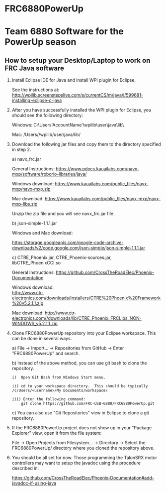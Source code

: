 # FRC6880PowerUp
Team 6880 Software for the PowerUp season
=========================================

How to setup your Desktop/Laptop to work on FRC Java software
-------------------------------------------------------------

1) Install Eclipse IDE for Java and Install WPI plugin for Eclipse.

    See the instructions at:
    http://wpilib.screenstepslive.com/s/currentCS/m/java/l/599681-installing-eclipse-c-java

2) After you have successfully installed the WPI plugin for Eclipse,
    you should see the following directory:

    Windows:  C:\Users'AccountName'\wpilib\user\java\lib\

    Mac:  /Users/<username>/wpilib/user/java/lib/
    
3)  Download the following jar files and copy them to the directory specified in step 2.

    a) navx_frc.jar
    
    General Instructions: https://www.pdocs.kauailabs.com/navx-mxp/software/roborio-libraries/java/

    Windows download: https://www.kauailabs.com/public_files/navx-mxp/navx-mxp.zip

    Mac download: https://www.kauailabs.com/public_files/navx-mxp/navx-mxp-libs.zip
    
    Unzip the zip file and you will see navx_frc.jar file.

    b) json-simple-1.1.1.jar
    
    Windows and Mac download: 

    https://storage.googleapis.com/google-code-archive-downloads/v2/code.google.com/json-simple/json-simple-1.1.1.jar
    
    c) CTRE_Phoenix.jar, CTRE_Phoenix-sources.jar, libCTRE_PhoenixCCI.so
    
    General Instructions:
    https://github.com/CrossTheRoadElec/Phoenix-Documentation
    
    Windows download:  
    http://www.ctr-electronics.com/downloads/installers/CTRE%20Phoenix%20Framework%20v5.2.1.1.zip
    
    Mac download:
    http://www.ctr-electronics.com//downloads/lib/CTRE_Phoenix_FRCLibs_NON-WINDOWS_v5.2.1.1.zip

4)  Clone FRC6880PowerUp repository into your Eclipse workspace.  This can be done in several ways.

    a)  File -> Import... -> Repositories from GitHub -> Enter "FRC6880PowerUp" and search.

    b)  Instead of the above method, you can use git bash to clone the repository.

        i)  Open Git Bash from Windows Start menu.

        ii) cd to your workspace directory.  This should be typically /c/Users/<username>/My Documents/workspace/

        iii) Enter the following command:
            git clone https://github.com/FRC-USB-6880/FRC6880PowerUp.git

    c)  You can also use "Git Repositories" view in Eclipse to clone a git repository.

5)  If the FRC6880PowerUp project does not show up in your "Package Explorer" view,
    open it from the file system:

    File -> Open Projects from Filesystem... -> Directory -> Select the FRC6880PowerUp/ directory where you cloned the repository above.

6)  You should be all set for now.  Those programming the TalonSRX motor controllers may want to setup
    the javadoc using the procedure described in:

    https://github.com/CrossTheRoadElec/Phoenix-Documentation#add-javadoc-if-using-java  
